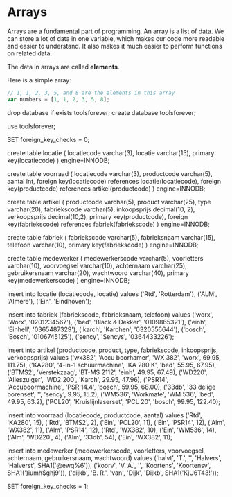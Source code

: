 # Arrays

Arrays are a fundamental part of programming. An array is a list of data. We can store a lot of data in one variable, which makes our code more readable and easier to understand. It also makes it much easier to perform functions on related data.

The data in arrays are called **elements**.

Here is a simple array:

```javascript
// 1, 1, 2, 3, 5, and 8 are the elements in this array
var numbers = [1, 1, 2, 3, 5, 8];
```
drop database if exists toolsforever;
create database toolsforever;

use toolsforever;

SET foreign_key_checks = 0;

create table locatie (
	locatiecode varchar(3),
	locatie varchar(15),
	primary key(locatiecode)
) engine=INNODB;

create table voorraad (
	locatiecode varchar(3),
	productcode varchar(5),
	aantal int,
	foreign key(locatiecode) references locatie(locatiecode),
	foreign key(productcode) references artikel(productcode)
) engine=INNODB;

create table artikel (
	productcode varchar(5),
	product varchar(25),
	type varchar(20),
	fabriekscode varchar(5),
	inkoopsprijs decimal(10, 2),
	verkoopsprijs decimal(10,2),
	primary key(productcode),
	foreign key(fabriekscode) references fabriek(fabriekscode)
) engine=INNODB;

create table fabriek (
	fabriekscode varchar(5),
	fabrieksnaam varchar(15),
	telefoon varchar(10),
	primary key(fabriekscode)
) engine=INNODB;

create table medewerker (
	medewerkerscode varchar(5),
	voorletters varchar(10),
	voorvoegsel varchar(10),
	achternaam varchar(25),
	gebruikersnaam varchar(20),
	wachtwoord varchar(40),
	primary key(medewerkerscode)
) engine=INNODB;

insert into locatie (locatiecode, locatie)
	values	('Rtd', 'Rotterdam'),
			('ALM', 'Almere'),
			('Ein', 'Eindhoven');
			
insert into fabriek (fabriekscode, fabrieksnaam, telefoon)
	values	('worx', 'Worx', '0201234567'),
			('bed', 'Black & Dekker', '0109865321'),
			('einh', 'Einhell', '0365487329'),
			('karch', 'Karchen', '0320556644'),
			('bosch', 'Bosch', '0106745125'),
			('sency', 'Sencys', '0364433226');
			
insert into artikel (productcode, product, type, fabriekscode, inkoopsprijs, verkoopsprijs)
	values	('wx382', 'Accu boorhamer', 'WX 382', 'worx', 69.95, 111.75),
			('KA280', '4-in-1 schuurmachine', 'KA 280 K', 'bed', 55.95, 67.95),
			('BTMS2', 'Verstekzaag', 'BT-MS 2112', 'einh', 49.95, 67.49),
			('WD220', 'Alleszuiger', 'WD2.200', 'Karch', 29.95, 47.96),
			('PSR14', 'Accuboormachine', 'PSR 14.4', 'bosch', 59.95, 68.00),
			('33db', '33 delige borenset', '', 'sency',	9.95,	15.2),
			('WM536', 'Workmate', 'WM 536', 'bed', 49.95, 63.2),
			('PCL20', 'Kruislijnlaserset', 'PCL 20', 'bosch', 99.95, 122.40);

insert into voorraad (locatiecode, productcode, aantal)
	values	('Rtd', 'KA280', 15),
			('Rtd', 'BTMS2', 2),
			('Ein', 'PCL20', 11),
			('Ein', 'PSR14', 12),
			('Alm', 'WX382', 11),
			('Alm', 'PSR14', 12),
			('Rtd', 'WX382', 10),
			('Ein', 'WM536', 14),
			('Alm', 'WD220', 4),
			('Alm', '33db', 54),
			('Ein', 'WX382', 11);
			
insert into medewerker (medewerkerscode, voorletters, voorvoegsel, achternaam, gebruikersnaam, wachtwoord)
	values	('halvt', 'T.', '', 'Halvers', 'Halverst',	SHA1('@ewq%6')),
			('koorv', 'V. A.', '', 'Koortens', 'Koortensv',	SHA1(')iumh$ghj9')),
			('dijkb', 'B. R.', 'van', 'Dijk', 'Dijkb',	SHA1('KjU6T43!'));

SET foreign_key_checks = 1;
